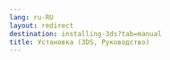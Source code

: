 ```yaml
---
lang: ru-RU
layout: redirect
destination: installing-3ds?tab=manual
title: Установка (3DS, Руководство)
---
```


